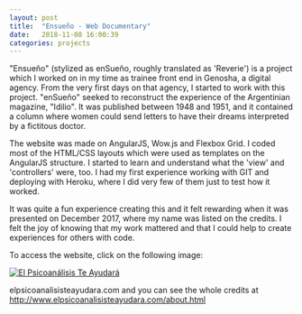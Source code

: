 ```yaml
---
layout: post
title:  "Ensueño - Web Documentary"
date:   2018-11-08 16:00:39
categories: projects
---
```

"Ensueño" (stylized as enSueño, roughly translated as 'Reverie') is a project which I worked on in my time as trainee front end in Genosha, a digital agency. From the very first days on that agency, I started to work with this project. "enSueño" seeked to reconstruct the experience of the Argentinian magazine, "Idilio". It was published between 1948 and 1951, and it contained a column where women could send letters to have their dreams interpreted by a fictitous doctor. 

The website was made on AngularJS, Wow.js and Flexbox Grid. I coded most of the HTML/CSS layouts which were used as templates on the AngularJS structure. I started to learn and understand what the 'view' and 'controllers' were, too. I had my first experience working with GIT and deploying with Heroku, where I did very few of them just to test how it worked. 

It was quite a fun experience creating this and it felt rewarding when it was presented on December 2017, where my name was listed on the credits. I felt the joy of knowing that my work mattered and that I could help to create experiences for others with code.

To access the website, click on the following image:

[![El Psicoanálisis Te Ayudará](ensueno.png)](http://example.net/)

elpsicoanalisisteayudara.com and you can see the whole credits at http://www.elpsicoanalisisteayudara.com/about.html
